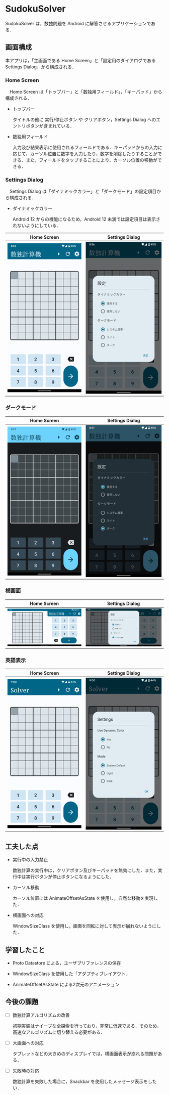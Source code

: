 # SudokuSolver

SudokuSolver は，数独問題を Android に解答させるアプリケーションである．

## 画面構成

本アプリは，「主画面である Home Screen」と「設定用のダイアログである Settings Dialog」から構成される．

### Home Screen
 
　Home Screen は「トップバー」と「数独用フィールド」，「キーパッド」から構成される．

  - トップバー
  
    タイトルの他に 実行/停止ボタン や クリアボタン，Settings Dialog へのエントリボタンが含まれている．
  
  - 数独用フィールド
  
    入力及び結果表示に使用されるフィールドである．キーパッドからの入力に応じて，カーソル位置に数字を入力したり，数字を削除したりすることができる．また，フィールドをタップすることにより，カーソル位置の移動ができる．

### Settings Dialog

　Settings Dialog は「ダイナミックカラー」と「ダークモード」の設定項目から構成される．
 
 - ダイナミックカラー
 
   Android 12 からの機能になるため，Android 12 未満では設定項目は表示されないようにしている．


| Home Screen | Settings Dialog |
| ----------- | --------------- |
| ![Home Screen](img/home_screen.png) | ![Settings Screen](img/settings_dialog.png) |

### ダークモード

| Home Screen | Settings Dialog |
| ----------- | --------------- |
| ![Home Screen](img/home_screen_dark.png) | ![Settings Screen](img/settings_dialog_dark.png) |

### 横画面

| Home Screen | Settings Dialog |
| ----------- | --------------- |
| ![Home Screen](img/home_screen_landscape.png) | ![Settings Screen](img/settings_dialog_landscape.png) |

### 英語表示

| Home Screen | Settings Dialog |
| ----------- | --------------- |
| ![Home Screen](img/home_screen_en.png) | ![Settings Screen](img/settings_dialog_en.png) |

## 工夫した点

- 実行中の入力禁止

  数独計算の実行中は，クリアボタン及びキーパッドを無効にした．また，実行中は実行ボタンが停止ボタンになるようにした．

- カーソル移動

  カーソル位置には AnimateOffsetAsState を使用し，自然な移動を実現した．

- 横画面への対応

  WindowSizeClass を使用し，画面を回転に対して表示が崩れないようにした．

## 学習したこと

- Proto Datastore による，ユーザプリファレンスの保存

- WindowSizeClass を使用した「アダプティブレイアウト」

- AnimateOffsetAsState による2次元のアニメーション

## 今後の課題

- [ ] 数独計算アルゴリズムの改善

  初期実装はナイーブな全探索を行っており，非常に低速である．そのため，高速なアルゴリズムに切り替える必要がある．

- [ ] 大画面への対応

  タブレットなどの大きめのディスプレイでは，横画面表示が崩れる問題がある．

- [ ] 失敗時の対応

  数独計算を失敗した場合に，Snackbar を使用したメッセージ表示をしたい．
